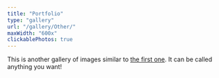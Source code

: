 ```yaml
---
title: "Portfolio"
type: "gallery"
url: "/gallery/Other/"
maxWidth: "600x"
clickablePhotos: true
---
```


This is another gallery of images similar to [the first one](/gallery). It can be called anything you want!